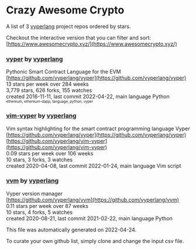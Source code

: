 # Crazy Awesome Crypto
A list of 3 [vyperlang](https://github.com/vyperlang) project repos ordered by stars.  

Checkout the interactive version that you can filter and sort: 
[https://www.awesomecrypto.xyz/](https://www.awesomecrypto.xyz/)  


### [vyper](https://github.com/vyperlang/vyper) by [vyperlang](https://github.com/vyperlang)  
Pythonic Smart Contract Language for the EVM  
[https://github.com/vyperlang/vyper](https://github.com/vyperlang/vyper)  
13 stars per week over 284 weeks  
3,779 stars, 626 forks, 155 watches  
created 2016-11-11, last commit 2022-04-22, main language Python  
<sub><sup>ethereum, ethereum-dapp, language, python, vyper</sup></sub>


### [vim-vyper](https://github.com/vyperlang/vim-vyper) by [vyperlang](https://github.com/vyperlang)  
Vim syntax highlighting for the smart contract programming language Vyper  
[https://github.com/vyperlang/vyper](https://github.com/vyperlang/vyper)  
[https://github.com/vyperlang/vim-vyper](https://github.com/vyperlang/vim-vyper)  
0.09 stars per week over 106 weeks  
10 stars, 3 forks, 3 watches  
created 2020-04-08, last commit 2022-01-24, main language Vim script  


### [vvm](https://github.com/vyperlang/vvm) by [vyperlang](https://github.com/vyperlang)  
Vyper version manager  
[https://github.com/vyperlang/vvm](https://github.com/vyperlang/vvm)  
0.11 stars per week over 87 weeks  
10 stars, 4 forks, 5 watches  
created 2020-08-21, last commit 2021-02-22, main language Python  


This file was automatically generated on 2022-04-24.  

To curate your own github list, simply clone and change the input csv file.  